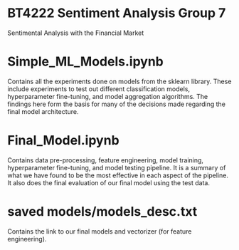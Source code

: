 # BT4222 Sentiment Analysis Group 7
Sentimental Analysis with the Financial Market

# Simple_ML_Models.ipynb
Contains all the experiments done on models from the sklearn library. These include experiments to test out different classification models, hyperparameter fine-tuning, and model aggregation algorithms. The findings here form the basis for many of the decisions made regarding the final model architecture.

# Final_Model.ipynb
Contains data pre-processing, feature engineering, model training, hyperparameter fine-tuning, and model testing pipeline. It is a summary of what we have found to be the most effective in each aspect of the pipeline. It also does the final evaluation of our final model using the test data. 

# saved models/models_desc.txt
Contains the link to our final models and vectorizer (for feature engineering).
